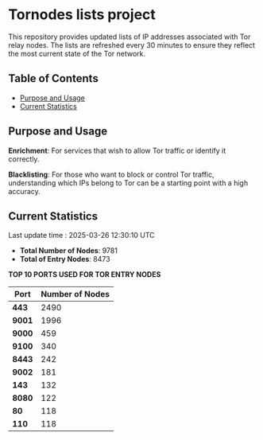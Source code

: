 # Tornodes lists project

This repository provides updated lists of IP addresses associated with Tor relay nodes. The lists are refreshed every 30 minutes to ensure they reflect the most current state of the Tor network.

## Table of Contents

- [Purpose and Usage](#purpose-and-usage)
- [Current Statistics](#current-statistics)


## Purpose and Usage

**Enrichment**: For services that wish to allow Tor traffic or identify it correctly.

**Blacklisting**: For those who want to block or control Tor traffic, understanding which IPs belong to Tor can be a starting point with a high accuracy.

## Current Statistics

Last update time : 2025-03-26 12:30:10 UTC

- **Total Number of Nodes**: 9781
- **Total of Entry Nodes**: 8473

**TOP 10 PORTS USED FOR TOR ENTRY NODES**

| **Port** | **Number of Nodes** |
|------|-----------------|
| **443**   | 2490  |
| **9001**   | 1996  |
| **9000**   | 459  |
| **9100**   | 340  |
| **8443**   | 242  |
| **9002**   | 181  |
| **143**   | 132  |
| **8080**   | 122  |
| **80**   | 118  |
| **110**   | 118  |

